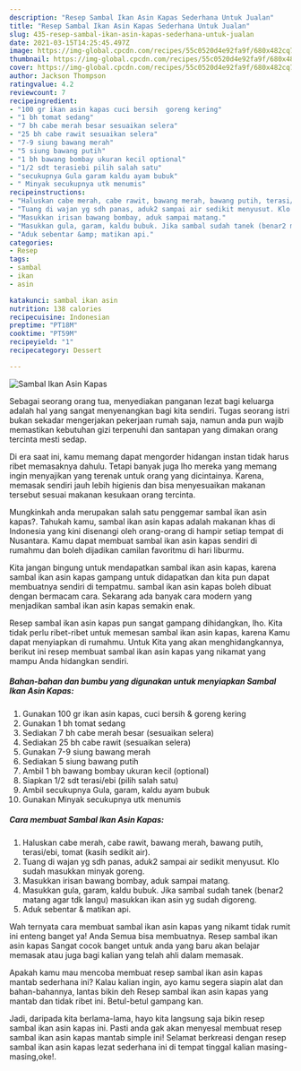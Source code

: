 ```yaml
---
description: "Resep Sambal Ikan Asin Kapas Sederhana Untuk Jualan"
title: "Resep Sambal Ikan Asin Kapas Sederhana Untuk Jualan"
slug: 435-resep-sambal-ikan-asin-kapas-sederhana-untuk-jualan
date: 2021-03-15T14:25:45.497Z
image: https://img-global.cpcdn.com/recipes/55c0520d4e92fa9f/680x482cq70/sambal-ikan-asin-kapas-foto-resep-utama.jpg
thumbnail: https://img-global.cpcdn.com/recipes/55c0520d4e92fa9f/680x482cq70/sambal-ikan-asin-kapas-foto-resep-utama.jpg
cover: https://img-global.cpcdn.com/recipes/55c0520d4e92fa9f/680x482cq70/sambal-ikan-asin-kapas-foto-resep-utama.jpg
author: Jackson Thompson
ratingvalue: 4.2
reviewcount: 7
recipeingredient:
- "100 gr ikan asin kapas cuci bersih  goreng kering"
- "1 bh tomat sedang"
- "7 bh cabe merah besar sesuaikan selera"
- "25 bh cabe rawit sesuaikan selera"
- "7-9 siung bawang merah"
- "5 siung bawang putih"
- "1 bh bawang bombay ukuran kecil optional"
- "1/2 sdt terasiebi pilih salah satu"
- "secukupnya Gula garam kaldu ayam bubuk"
- " Minyak secukupnya utk menumis"
recipeinstructions:
- "Haluskan cabe merah, cabe rawit, bawang merah, bawang putih, terasi/ebi, tomat (kasih sedikit air)."
- "Tuang di wajan yg sdh panas, aduk2 sampai air sedikit menyusut. Klo sudah masukkan minyak goreng."
- "Masukkan irisan bawang bombay, aduk sampai matang."
- "Masukkan gula, garam, kaldu bubuk. Jika sambal sudah tanek (benar2 matang agar tdk langu) masukkan ikan asin yg sudah digoreng."
- "Aduk sebentar &amp; matikan api."
categories:
- Resep
tags:
- sambal
- ikan
- asin

katakunci: sambal ikan asin 
nutrition: 138 calories
recipecuisine: Indonesian
preptime: "PT18M"
cooktime: "PT59M"
recipeyield: "1"
recipecategory: Dessert

---
```



![Sambal Ikan Asin Kapas](https://img-global.cpcdn.com/recipes/55c0520d4e92fa9f/680x482cq70/sambal-ikan-asin-kapas-foto-resep-utama.jpg)

Sebagai seorang orang tua, menyediakan panganan lezat bagi keluarga adalah hal yang sangat menyenangkan bagi kita sendiri. Tugas seorang istri bukan sekadar mengerjakan pekerjaan rumah saja, namun anda pun wajib memastikan kebutuhan gizi terpenuhi dan santapan yang dimakan orang tercinta mesti sedap.

Di era  saat ini, kamu memang dapat mengorder hidangan instan tidak harus ribet memasaknya dahulu. Tetapi banyak juga lho mereka yang memang ingin menyajikan yang terenak untuk orang yang dicintainya. Karena, memasak sendiri jauh lebih higienis dan bisa menyesuaikan makanan tersebut sesuai makanan kesukaan orang tercinta. 



Mungkinkah anda merupakan salah satu penggemar sambal ikan asin kapas?. Tahukah kamu, sambal ikan asin kapas adalah makanan khas di Indonesia yang kini disenangi oleh orang-orang di hampir setiap tempat di Nusantara. Kamu dapat membuat sambal ikan asin kapas sendiri di rumahmu dan boleh dijadikan camilan favoritmu di hari liburmu.

Kita jangan bingung untuk mendapatkan sambal ikan asin kapas, karena sambal ikan asin kapas gampang untuk didapatkan dan kita pun dapat membuatnya sendiri di tempatmu. sambal ikan asin kapas boleh dibuat dengan bermacam cara. Sekarang ada banyak cara modern yang menjadikan sambal ikan asin kapas semakin enak.

Resep sambal ikan asin kapas pun sangat gampang dihidangkan, lho. Kita tidak perlu ribet-ribet untuk memesan sambal ikan asin kapas, karena Kamu dapat menyiapkan di rumahmu. Untuk Kita yang akan menghidangkannya, berikut ini resep membuat sambal ikan asin kapas yang nikamat yang mampu Anda hidangkan sendiri.

<!--inarticleads1-->

##### Bahan-bahan dan bumbu yang digunakan untuk menyiapkan Sambal Ikan Asin Kapas:

1. Gunakan 100 gr ikan asin kapas, cuci bersih &amp; goreng kering
1. Gunakan 1 bh tomat sedang
1. Sediakan 7 bh cabe merah besar (sesuaikan selera)
1. Sediakan 25 bh cabe rawit (sesuaikan selera)
1. Gunakan 7-9 siung bawang merah
1. Sediakan 5 siung bawang putih
1. Ambil 1 bh bawang bombay ukuran kecil (optional)
1. Siapkan 1/2 sdt terasi/ebi (pilih salah satu)
1. Ambil secukupnya Gula, garam, kaldu ayam bubuk
1. Gunakan  Minyak secukupnya utk menumis




<!--inarticleads2-->

##### Cara membuat Sambal Ikan Asin Kapas:

1. Haluskan cabe merah, cabe rawit, bawang merah, bawang putih, terasi/ebi, tomat (kasih sedikit air).
1. Tuang di wajan yg sdh panas, aduk2 sampai air sedikit menyusut. Klo sudah masukkan minyak goreng.
1. Masukkan irisan bawang bombay, aduk sampai matang.
1. Masukkan gula, garam, kaldu bubuk. Jika sambal sudah tanek (benar2 matang agar tdk langu) masukkan ikan asin yg sudah digoreng.
1. Aduk sebentar &amp; matikan api.




Wah ternyata cara membuat sambal ikan asin kapas yang nikamt tidak rumit ini enteng banget ya! Anda Semua bisa membuatnya. Resep sambal ikan asin kapas Sangat cocok banget untuk anda yang baru akan belajar memasak atau juga bagi kalian yang telah ahli dalam memasak.

Apakah kamu mau mencoba membuat resep sambal ikan asin kapas mantab sederhana ini? Kalau kalian ingin, ayo kamu segera siapin alat dan bahan-bahannya, lantas bikin deh Resep sambal ikan asin kapas yang mantab dan tidak ribet ini. Betul-betul gampang kan. 

Jadi, daripada kita berlama-lama, hayo kita langsung saja bikin resep sambal ikan asin kapas ini. Pasti anda gak akan menyesal membuat resep sambal ikan asin kapas mantab simple ini! Selamat berkreasi dengan resep sambal ikan asin kapas lezat sederhana ini di tempat tinggal kalian masing-masing,oke!.

